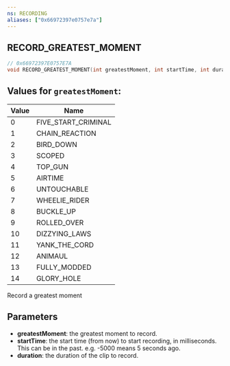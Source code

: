 ```yaml
---
ns: RECORDING
aliases: ["0x66972397e0757e7a"]
---
```

## RECORD_GREATEST_MOMENT

```c
// 0x66972397E0757E7A
void RECORD_GREATEST_MOMENT(int greatestMoment, int startTime, int duration);
```

## Values for `greatestMoment`:
| Value | Name |
| --- | --- |
| 0 | FIVE_START_CRIMINAL |
| 1 | CHAIN_REACTION |
| 2 | BIRD_DOWN |
| 3 | SCOPED |
| 4 | TOP_GUN |
| 5 | AIRTIME |
| 6 | UNTOUCHABLE |
| 7 | WHEELIE_RIDER |
| 8 | BUCKLE_UP |
| 9 | ROLLED_OVER |
| 10 | DIZZYING_LAWS |
| 11 | YANK_THE_CORD |
| 12 | ANIMAUL |
| 13 | FULLY_MODDED |
| 14 | GLORY_HOLE |


Record a greatest moment


## Parameters
* **greatestMoment**: the greatest moment to record.
* **startTime**: the start time (from now) to start recording, in milliseconds. This can be in the past. e.g. -5000 means 5 seconds ago.
* **duration**: the duration of the clip to record.
